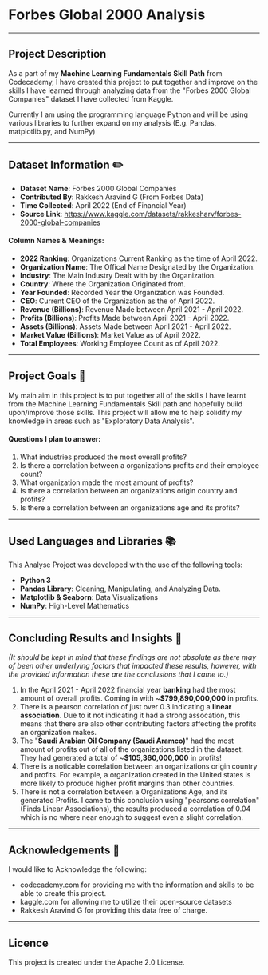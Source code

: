 # Forbes Global 2000 Analysis
---
## Project Description

As a part of my **Machine Learning Fundamentals Skill Path** from Codecademy, I have created this project to put together and improve on the skills I have learned through analyzing data from the "Forbes 2000 Global Companies" dataset I have collected from Kaggle.

Currently I am using the programming language Python and will be using various libraries to further expand on my analysis (E.g. Pandas, matplotlib.py, and NumPy)

---

## Dataset Information ✏️

- **Dataset Name**: Forbes 2000 Global Companies
- **Contributed By**: Rakkesh Aravind G (From Forbes Data)
- **Time Collected**: April 2022 (End of Financial Year)
- **Source Link**: https://www.kaggle.com/datasets/rakkesharv/forbes-2000-global-companies

#### Column Names & Meanings:

- **2022 Ranking**: Organizations Current Ranking as the time of April 2022.
- **Organization Name**: The Offical Name Designated by the Organization.
- **Industry**: The Main Industry Dealt with by the Organization.
- **Country**: Where the Organization Originated from.
- **Year Founded**: Recorded Year the Organization was Founded.
- **CEO**: Current CEO of the Organization as the of April 2022.
- **Revenue (Billions)**: Revenue Made between April 2021 - April 2022.
- **Profits (Billions)**: Profits Made between April 2021 - April 2022.
- **Assets (Billions)**: Assets Made between April 2021 - April 2022.
- **Market Value (Billions)**: Market Value as of April 2022.
- **Total Employees**: Working Employee Count as of April 2022.

---

## Project Goals 🥅

My main aim in this project is to put together all of the skills I have learnt from the Machine Learning Fundamentals Skill path and hopefully build upon/improve those skills. This project will allow me to help solidify my knowledge in areas such as "Exploratory Data Analysis".


#### Questions I plan to answer:

  1. What industries produced the most overall profits?
  2. Is there a correlation between a organizations profits and their employee count?
  3. What organization made the most amount of profits?
  4. Is there a correlation between an organizations origin country and profits?
  5. Is there a correlation between an organizations age and its profits?

---

## Used Languages and Libraries 📚

This Analyse Project was developed with the use of the following tools:

- **Python 3**
- **Pandas Library**: Cleaning, Manipulating, and Analyzing Data.
- **Matplotlib & Seaborn**: Data Visualizations
- **NumPy**: High-Level Mathematics

---

## Concluding Results and Insights 🔎

*(It should be kept in mind that these findings are not absolute as there may of been other underlying factors that impacted these results, however, with the provided information these are the conclusions that I came to.)*

  1. In the April 2021 - April 2022 financial year **banking** had the most amount of overall profits. Coming in with ~**$799,890,000,000** in profits.
  2. There is a pearson correlation of just over 0.3 indicating a **linear association**. Due to it not indicating it had a strong assocation, this means that there are also other contributing factors            affecting the profits an organization makes.
  3. The "**Saudi Arabian Oil Company (Saudi Aramco)**" had the most amount of profits out of all of the organizations listed in the dataset. They had generated a total of ~**$105,360,000,000** in profits!
  4. There is a noticable correlation between an organizations origin country and profits. For example, a organization created in the United states is more likely to produce higher profit margins than other      countries.
  5. There is not a correlation between a Organizations Age, and its generated Profits. I came to this conclusion using "pearsons correlation" (Finds Linear Associations), the results produced a correlation      of 0.04 which is no where near enough to suggest even a slight correlation.

---

## Acknowledgements 🙏

I would like to Acknowledge the following:

- codecademy.com for providing me with the information and skills to be able to create this project.
- kaggle.com for allowing me to utilize their open-source datasets
- Rakkesh Aravind G for providing this data free of charge.

---

## Licence 

This project is created under the Apache 2.0 License.
